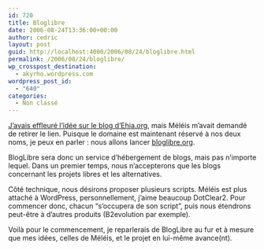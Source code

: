 ```yaml
---
id: 720
title: Bloglibre
date: 2006-08-24T13:36:00+00:00
author: cedric
layout: post
guid: http://localhost:4000/2006/08/24/bloglibre.html
permalink: /2006/08/24/bloglibre/
wp_crosspost_destination:
  - akyrho.wordpress.com
wordpress_post_id:
  - "640"
categories:
  - Non classé
---
```

[J’avais effleuré l’idée sur le blog d’Ehia.org](http://ehia.org/blog/index.php/2006/07/07/9-des-blogs-libres), mais Méléis m’avait demandé de retirer le lien. Puisque le domaine est maintenant réservé à nos deux noms, je peux en parler : nous allons lancer [bloglibre.org](http://bloglibre.org/).

BlogLibre sera donc un service d’hébergement de blogs, mais pas n’importe lequel. Dans un premier temps, nous n’accepterons que les blogs concernant les projets libres et les alternatives.

Côté technique, nous désirons proposer plusieurs scripts. Méléis est plus attaché à WordPress, personnellement, j’aime beaucoup DotClear2. Pour commencer donc, chacun “s’occupera de son script”, puis nous étendrons peut-être à d’autres produits (B2evolution par exemple).

Voilà pour le commencement, je reparlerais de BlogLibre au fur et à mesure que mes idées, celles de Méléis, et le projet en lui-même avance(nt).